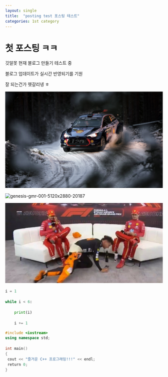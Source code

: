 ```yaml
---
layout: single
title:  "posting test 포스팅 테스트"
categories: 1st category
---
```


# 첫 포스팅 ㅋㅋ

깃알못 현재 블로그 만들기 테스트 중



블로그 업데이트가 실시간 반영되기를 기원



잘 되는건가 헷갈리넹 ㅎ



![winter-auto-snow-sport-wallpaper-1fa1e98c92d7b5a41dbe0ce70e915e8f](../images/2025-01-09-first/winter-auto-snow-sport-wallpaper-1fa1e98c92d7b5a41dbe0ce70e915e8f-1740034174286-4.jpg)

![genesis-gmr-001-5120x2880-20187](../images/2025-01-09-first/genesis-gmr-001-5120x2880-20187-1740034256012-6.jpg)

![KakaoTalk_20250219_142805989](../images/2025-01-09-first/KakaoTalk_20250219_142805989-1740034264542-8.jpg)

```python
i = 1

while i < 6:

    print(i)
    
    i += 1
```



```c++
#include <iostream>
using namespace std;
 
int main()
{
 cout << "즐거운 C++ 프로그래밍!!!" << endl;
 return 0;
}
```




